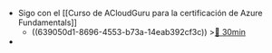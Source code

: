 - Sigo con el [[Curso de ACloudGuru para la certificación de Azure Fundamentals]]
	- ((639050d1-8696-4553-b73a-14eab392cf3c)) >[🍅 30min](#agenda-pomo://?t=f-1670576867052-1800)
-
